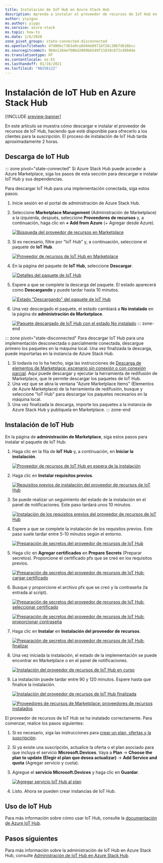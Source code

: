 ```yaml
---
title: Instalación de IoT Hub en Azure Stack Hub
description: Aprenda a instalar el proveedor de recursos de IoT Hub en Azure Stack Hub.
author: yiyiguo
ms.author: yiygu
ms.service: azure-stack
ms.topic: how-to
ms.date: 1/6/2020
zone_pivot_groups: state-connected-disconnected
ms.openlocfilehash: 47d06bc7363a9ce8d4de8971bf26c38bfdb16bcc
ms.sourcegitcommit: 9b0e1264ef006d2009bb549f21010c672c49b9de
ms.translationtype: HT
ms.contentlocale: es-ES
ms.lasthandoff: 01/16/2021
ms.locfileid: "98256122"
---
```

# <a name="how-to-install-iot-hub-on-azure-stack-hub"></a>Instalación de IoT Hub en Azure Stack Hub

[!INCLUDE [preview-banner](../includes/iot-hub-preview.md)]

En este artículo se muestra cómo descargar e instalar el proveedor de recursos de IoT Hub, haciendo que esté disponible para ofrecerlo a los clientes para la suscripción. El proceso de instalación de IoT Hub tarda aproximadamente 2 horas.

## <a name="download-iot-hub"></a>Descarga de IoT Hub

<!-- ### Connected Scenario -->
::: zone pivot="state-connected"
Si Azure Stack Hub puede acceder a Azure Marketplace, siga los pasos de esta sección para descargar e instalar IoT Hub y sus dependencias. 

Para descargar IoT Hub para una implementación conectada, siga estos pasos:

1. Inicie sesión en el portal de administración de Azure Stack Hub. 
2. Seleccione **Marketplace Management** (Administración de Marketplace) a la izquierda, después, seleccione **Proveedores de recursos** y, a continuación, haga clic en **+ Add from Azure** (+ Agregar desde Azure).

    [![Búsqueda del proveedor de recursos en Marketplace](media/iot-hub-rp-install/marketplace-rp-add-from-azure.png)](media/iot-hub-rp-install/marketplace-rp-add-from-azure.png#lightbox)

3. Si es necesario, filtre por "IoT Hub" y, a continuación, seleccione el paquete de **IoT Hub**.

    [![Proveedor de recursos de IoT Hub en Marketplace](../operator/media/iot-hub-rp-install/download1.png)](../operator/media/iot-hub-rp-install/download1.png#lightbox)

4. En la página del paquete de **IoT Hub**, seleccione **Descargar**.

    [![Detalles del paquete de IoT Hub](../operator/media/iot-hub-rp-install/download2.png)](../operator/media/iot-hub-rp-install/download2.png#lightbox)

5. Espere a que se complete la descarga del paquete. El estado aparecerá como **Descargando** y puede tardar hasta 10 minutos.

    [![Estado "Descargando" del paquete de IoT Hub](../operator/media/iot-hub-rp-install/download3.png)](../operator/media/iot-hub-rp-install/download3.png#lightbox)

6. Una vez descargado el paquete, el estado cambiará a **No instalado** en la página de **administración de Marketplace**.

    [![Paquete descargado de IoT Hub con el estado No instalado](../operator/media/iot-hub-rp-install/download4.png)](../operator/media/iot-hub-rp-install/download4.png#lightbox)
::: zone-end

<!-- ### Disconnected or partially connected scenario -->
::: zone pivot="state-disconnected"
Para descargar IoT Hub para una implementación desconectada o parcialmente conectada, descargue primero los paquetes en la máquina local. Una vez finalizada la descarga, puede importarlas en la instancia de Azure Stack Hub.

1. Si todavía no lo ha hecho, siga las instrucciones de [Descarga de elementos de Marketplace: escenario sin conexión o con conexión parcial](azure-stack-download-azure-marketplace-item.md?pivots=state-disconnected). Aquí puede descargar y ejecutar la herramienta de redifusión de Marketplace, que le permite descargar los paquetes de IoT Hub.
2. Una vez que se abra la ventana "Azure Marketplace Items" (Elementos de Azure Marketplace) de la herramienta de redifusión, busque y seleccione "IoT Hub" para descargar los paquetes necesarios en la máquina local.
3. Una vez finalizada la descarga, importe los paquetes a la instancia de Azure Stack Hub y publíquela en Marketplace.
::: zone-end

## <a name="install-iot-hub"></a>Instalación de IoT Hub

En la página de **administración de Marketplace**, siga estos pasos para instalar el paquete de IoT Hub:

1. Haga clic en la fila de **IoT Hub** y, a continuación, en **Iniciar la instalación**.

    [![Proveedor de recursos de IoT Hub en espera de la instalación](../operator/media/iot-hub-rp-install/install1.png)](../operator/media/iot-hub-rp-install/install1.png#lightbox)

2. Haga clic en **Instalar requisitos previos**.

    [![Requisitos previos de instalación del proveedor de recursos de IoT Hub](../operator/media/iot-hub-rp-install/install2.png)](../operator/media/iot-hub-rp-install/install2.png#lightbox)

3. Se puede realizar un seguimiento del estado de la instalación en el panel de notificaciones. Este paso tardará unos 10 minutos.

    [![Instalación de los requisitos previos del proveedor de recursos de IoT Hub](../operator/media/iot-hub-rp-install/install3.png)](../operator/media/iot-hub-rp-install/install3.png#lightbox)

4. Espere a que se complete la instalación de los requisitos previos. Este paso suele tardar entre 5-10 minutos según el entorno.

    [![Preparación de secretos del proveedor de recursos de IoT Hub](../operator/media/iot-hub-rp-install/install4.png)](../operator/media/iot-hub-rp-install/install4.png#lightbox)

5. Haga clic en **Agregar certificados** en **Prepare Secrets** (Preparar secretos). Proporcione el certificado pfx que se creó en los requisitos previos.

    [![Preparación de secretos del proveedor de recursos de IoT Hub: cargar certificado](../operator/media/iot-hub-rp-install/install5.png)](../operator/media/iot-hub-rp-install/install5.png#lightbox)

6. Busque y proporcione el archivo pfx que se creó y la contraseña (la entrada al script).

    [![Preparación de secretos del proveedor de recursos de IoT Hub: seleccionar certificado](../operator/media/iot-hub-rp-install/install6.png)](../operator/media/iot-hub-rp-install/install6.png#lightbox)

    [![Preparación de secretos del proveedor de recursos de IoT Hub: proporcionar contraseña](../operator/media/iot-hub-rp-install/install61.png)](../operator/media/iot-hub-rp-install/install61.png#lightbox)

7. Haga clic en **Instalar** en **Instalación del proveedor de recursos**.

    [![Preparación de secretos del proveedor de recursos de IoT Hub: finalizar](../operator/media/iot-hub-rp-install/install7.png)](../operator/media/iot-hub-rp-install/install7.png#lightbox)

8. Una vez iniciada la instalación, el estado de la implementación se puede encontrar en Marketplace o en el panel de notificaciones.

    [![Instalación del proveedor de recursos de IoT Hub en curso](../operator/media/iot-hub-rp-install/install8.png)](../operator/media/iot-hub-rp-install/install8.png#lightbox)

9. La instalación puede tardar entre 90 y 120 minutos. Espere hasta que finalice la instalación.

    [![Instalación del proveedor de recursos de IoT Hub finalizada](../operator/media/iot-hub-rp-install/install91.png)](../operator/media/iot-hub-rp-install/install91.png#lightbox)

    [![Proveedores de recursos de Marketplace: proveedores de recursos instalados](../operator/media/iot-hub-rp-install/install92.png)](../operator/media/iot-hub-rp-install/install92.png#lightbox)

El proveedor de recursos de IoT Hub se ha instalado correctamente. Para comenzar, realice los pasos siguientes:

1. Si es necesario, siga las instrucciones para [crear un plan, ofertas y la suscripción](./service-plan-offer-subscription-overview.md).

2. Si ya existe una suscripción, actualice la oferta o el plan asociado para que incluya el servicio **Microsoft.Devices**. Vaya a **Plan** -> **Choose the plan to update (Elegir el plan que desea actualizar)**  -> **Add Service and quota** (Agregar servicio y cuota).

3. Agregue el **servicio Microsoft.Devices** y haga clic en **Guardar**.

    [![Agregar servicio IoT Hub al plan](../operator/media/iot-hub-rp-install/pd2.png)](../operator/media/iot-hub-rp-install/pd2.png#lightbox)

4. Listo. Ahora se pueden crear instancias de IoT Hub.

## <a name="using-iot-hub"></a>Uso de IoT Hub

Para más información sobre cómo usar IoT Hub, consulte la [documentación de Azure IoT Hub](/azure/iot-hub).

## <a name="next-steps"></a>Pasos siguientes

Para más información sobre la administración de IoT Hub en Azure Stack Hub, consulte [Administración de IoT Hub en Azure Stack Hub](iot-hub-rp-manage.md).
